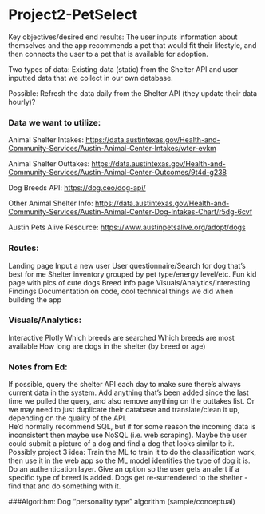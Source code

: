 # Project2-PetSelect

Key objectives/desired end results:
The user inputs information about themselves and the app recommends a pet that would fit their lifestyle, and then connects the user to a pet that is available for adoption. 

Two types of data: Existing data (static) from the Shelter API and user inputted data that we collect in our own database. 

Possible: Refresh the data daily from the Shelter API (they update their data hourly)?

### Data we want to utilize:

Animal Shelter Intakes: https://data.austintexas.gov/Health-and-Community-Services/Austin-Animal-Center-Intakes/wter-evkm

Animal Shelter Outtakes:
https://data.austintexas.gov/Health-and-Community-Services/Austin-Animal-Center-Outcomes/9t4d-g238

Dog Breeds API:
https://dog.ceo/dog-api/

Other Animal Shelter Info: 
https://data.austintexas.gov/Health-and-Community-Services/Austin-Animal-Center-Dog-Intakes-Chart/r5dg-6cvf

Austin Pets Alive Resource:
https://www.austinpetsalive.org/adopt/dogs


### Routes:
Landing page
Input a new user
User questionnaire/Search for dog that’s best for me 
Shelter inventory grouped by pet type/energy level/etc.
Fun kid page with pics of cute dogs
Breed info page
Visuals/Analytics/Interesting Findings
Documentation on code, cool technical things we did when building the app


### Visuals/Analytics:
Interactive Plotly
Which breeds are searched
Which breeds are most available
How long are dogs in the shelter (by breed or age)



### Notes from Ed:
If possible, query the shelter API each day to make sure there’s always current data in the system. Add anything that’s been added since the last time we pulled the query, and also remove anything on the outtakes list. Or we may need to just duplicate their database and translate/clean it up, depending on the quality of the API.  
He’d normally recommend SQL, but if for some reason the incoming data is inconsistent then maybe use NoSQL (i.e. web scraping).
Maybe the user could submit a picture of a dog and find a dog that looks similar to it. 
Possibly project 3 idea: Train the ML to train it to do the classification work, then use it in the web app so the ML model identifies the type of dog it is. 
Do an authentication layer. 
Give an option so the user gets an alert if a specific type of breed is added. 
Dogs get re-surrendered to the shelter - find that and do something with it. 


###Algorithm:
Dog “personality type” algorithm (sample/conceptual)


